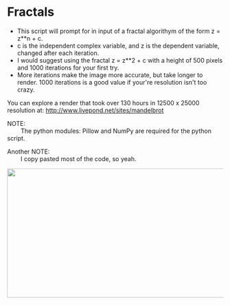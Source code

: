 # Fractals
* This script will prompt for in input of a fractal algorithym of the form z = z**n + c.
* c is the independent complex variable, and z is the dependent variable, changed after each iteration.
* I would suggest using the fractal z = z**2 + c with a height of 500 pixels and 1000 iterations for your first try.
* More iterations make the image more accurate, but take longer to render. 1000 iterations is a good value if your're resolution isn't too crazy.

You can explore a render that took over 130 hours in 12500 x 25000 resolution at: http://www.livepond.net/sites/mandelbrot

NOTE:<br/>
&nbsp;
&nbsp;
&nbsp;
&nbsp;
The python modules: Pillow and NumPy are required for the python script.

Another NOTE:<br/>
&nbsp;
&nbsp;
&nbsp;
&nbsp;
I copy pasted most of the code, so yeah.

<img src="MEGA.png" width="600px" height="300px">
